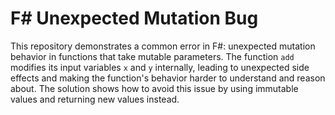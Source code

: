 # F# Unexpected Mutation Bug

This repository demonstrates a common error in F#: unexpected mutation behavior in functions that take mutable parameters. The function `add` modifies its input variables `x` and `y` internally, leading to unexpected side effects and making the function's behavior harder to understand and reason about.  The solution shows how to avoid this issue by using immutable values and returning new values instead.